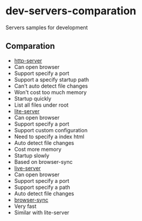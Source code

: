# dev-servers-comparation
Servers samples for development


## Comparation

 - [http-server](https://www.npmjs.com/package/http-server)
  - Can open browser
  - Support specify a port
  - Support a specify startup path
  - Can't auto detect file changes 
  - Won't cost too much memory
  - Startup quickly
  - List all files under root
 - [lite-server](https://www.npmjs.com/package/lite-server)
  - Can open browser
  - Support specify a port
  - Support custom configuration
  - Need to specify a index html
  - Auto detect file changes 
  - Cost more memory
  - Startup slowly
  - Based on browser-sync
 - [live-server](https://www.npmjs.com/package/live-server)
  - Can open browser
  - Support specify a port
  - Support specify a path
  - Auto detect file changes 
 - [browser-sync](https://www.browsersync.io)
  - Very fast
  - Similar with lite-server
  